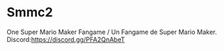 # Smmc2
One Super Mario Maker Fangame / Un Fangame de Super Mario Maker.
Discord:https://discord.gg/PFA2QnAbeT
